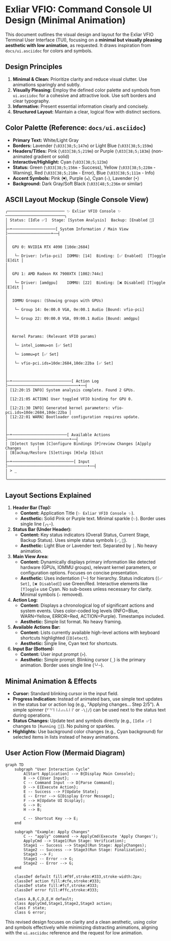# Exliar VFIO: Command Console UI Design (Minimal Animation)

This document outlines the visual design and layout for the Exliar VFIO Terminal User Interface (TUI), focusing on a **minimal but visually pleasing aesthetic with low animation**, as requested. It draws inspiration from `docs/ui.asciidoc` for colors and symbols.

## Design Principles

1.  **Minimal & Clean:** Prioritize clarity and reduce visual clutter. Use animations sparingly and subtly.
2.  **Visually Pleasing:** Employ the defined color palette and symbols from `ui.asciidoc` for a cohesive and attractive look. Use soft borders and clear typography.
3.  **Informative:** Present essential information clearly and concisely.
4.  **Structured Layout:** Maintain a clear, logical flow with distinct sections.

## Color Palette (Reference: `docs/ui.asciidoc`)

-   **Primary Text:** White/Light Gray
-   **Borders:** Lavender (`\033[38;5;147m`) or Light Blue (`\033[38;5;159m`)
-   **Headers/Titles:** Pink (`\033[38;5;219m`) or Purple (`\033[38;5;183m`) (non-animated gradient or solid)
-   **Interactive/Highlight:** Cyan (`\033[38;5;123m`)
-   **Status:** Green (`\033[38;5;156m` - Success), Yellow (`\033[38;5;228m` - Warning), Red (`\033[38;5;210m` - Error), Blue (`\033[38;5;111m` - Info)
-   **Accent Symbols:** Pink (`♥`), Purple (`★`), Cyan (`✧`), Lavender (`•`)
-   **Background:** Dark Gray/Soft Black (`\033[48;5;236m` or similar)

## ASCII Layout Mockup (Single Console View)

```plaintext
╭───────────────────────── ✨ Exliar VFIO Console ✨ ──────────────────────────╮
│ Status: [Idle ✅]  Stage: [System Analysis]  Backup: [Enabled 💾]            │
├─•───────────────────[ System Information / Main View ]───────────────────•──┤
│                                                                              │
│  GPU 0: NVIDIA RTX 4090 [10de:2684]                                          │
│   └─ Driver: [vfio-pci]  IOMMU: [14]  Binding: [✅ Enabled]  [T]oggle [E]dit │
│                                                                              │
│  GPU 1: AMD Radeon RX 7900XTX [1002:744c]                                    │
│   └─ Driver: [amdgpu]    IOMMU: [22]  Binding: [❌ Disabled] [T]oggle [E]dit │
│                                                                              │
│  IOMMU Groups: (Showing groups with GPUs)                                    │
│   └─ Group 14: 0e:00.0 VGA, 0e:00.1 Audio [Bound: vfio-pci]                  │
│   └─ Group 22: 09:00.0 VGA, 09:00.1 Audio [Bound: amdgpu]                     │
│                                                                              │
│  Kernel Params: (Relevant VFIO params)                                       │
│   └─ intel_iommu=on [✅ Set]                                                  │
│   └─ iommu=pt [✅ Set]                                                        │
│   └─ vfio-pci.ids=10de:2684,10de:22ba [✅ Set]                                │
│                                                                              │
├─•──────────────────────────[ Action Log ]───────────────────────────────•──┤
│ [12:20:15 INFO] System analysis complete. Found 2 GPUs.                      │
│ [12:21:05 ACTION] User toggled VFIO binding for GPU 0.                       │
│ [12:21:30 INFO] Generated kernel parameters: vfio-pci.ids=10de:2684,10de:22ba │
│ [12:22:01 WARN] Bootloader configuration requires update.                     │
│                                                                              │
├─•────────────────────────[ Available Actions ]───────────────────────────•──┤
│ [D]etect System [C]onfigure Bindings [P]review Changes [A]pply Changes       │
│ [B]ackup/Restore [S]ettings [H]elp [Q]uit                                    │
├─•───────────────────────────[ Input ]───────────────────────────────────•──┤
│ > _                                                                          │
╰──────────────────────────────────────────────────────────────────────────────╯
```

## Layout Sections Explained

1.  **Header Bar (Top):**
    *   **Content:** Application Title (`✨ Exliar VFIO Console ✨`).
    *   **Aesthetic:** Solid Pink or Purple text. Minimal sparkle (`✨`). Border uses single line (`╭╮─`).
2.  **Status Bar (Under Header):**
    *   **Content:** Key status indicators (Overall Status, Current Stage, Backup Status). Uses simple status symbols (`✅`, `💾`).
    *   **Aesthetic:** Light Blue or Lavender text. Separated by `│`. No heavy animation.
3.  **Main View Area:**
    *   **Content:** Dynamically displays primary information like detected hardware (GPUs, IOMMU groups), relevant kernel parameters, or configuration options. Focuses on concise presentation.
    *   **Aesthetic:** Uses indentation (`└─`) for hierarchy. Status indicators (`[✅ Set]`, `[❌ Disabled]`) use Green/Red. Interactive elements like `[T]oggle` use Cyan. No sub-boxes unless necessary for clarity. Minimal symbols (`✧` removed).
4.  **Action Log:**
    *   **Content:** Displays a chronological log of significant actions and system events. Uses color-coded log levels (INFO=Blue, WARN=Yellow, ERROR=Red, ACTION=Purple). Timestamps included.
    *   **Aesthetic:** Simple list format. No heavy framing.
5.  **Available Actions Bar:**
    *   **Content:** Lists currently available high-level actions with keyboard shortcuts highlighted (`[D]etect`).
    *   **Aesthetic:** Single line, Cyan text for shortcuts.
6.  **Input Bar (Bottom):**
    *   **Content:** User input prompt (`>`).
    *   **Aesthetic:** Simple prompt. Blinking cursor (`_`) is the primary animation. Border uses single line (`╰╯─`).

## Minimal Animation & Effects

-   **Cursor:** Standard blinking cursor in the input field.
-   **Progress Indication:** Instead of animated bars, use simple text updates in the status bar or action log (e.g., "Applying changes... Step 2/5"). A simple spinner (`⠋⠙⠹⠸⠼⠴⠦⠧⠇⠏` or `-\|/`) can be used next to the status text during operations.
-   **Status Changes:** Update text and symbols directly (e.g., `[Idle ✅]` changes to `[Running 🔄]`). No pulsing or sparkles.
-   **Highlights:** Use background color changes (e.g., Cyan background) for selected items in lists instead of heavy animations.

## User Action Flow (Mermaid Diagram)

```mermaid
graph TD
    subgraph "User Interaction Cycle"
        A[Start Application] --> B{Display Main Console};
        B --> C{User Input};
        C -- Command Input --> D[Parse Command];
        D --> E{Execute Action};
        E -- Success --> F[Update State];
        E -- Error --> G[Display Error Message];
        F --> H[Update UI Display];
        G --> B;
        H --> B;

        C -- Shortcut Key --> E;
    end

    subgraph "Example: Apply Changes"
        C -- "apply" command --> ApplyCmd(Execute 'Apply Changes');
        ApplyCmd --> Stage1(Run Stage: Verification);
        Stage1 -- Success --> Stage2(Run Stage: ApplyChanges);
        Stage2 -- Success --> Stage3(Run Stage: Finalization);
        Stage3 --> F;
        Stage1 -- Error --> G;
        Stage2 -- Error --> G;
    end

    classDef default fill:#f9f,stroke:#333,stroke-width:2px;
    classDef action fill:#cfe,stroke:#333;
    classDef state fill:#fcf,stroke:#333;
    classDef error fill:#ffc,stroke:#333;

    class A,B,C,D,E,H default;
    class ApplyCmd,Stage1,Stage2,Stage3 action;
    class F state;
    class G error;
```

This revised design focuses on clarity and a clean aesthetic, using color and symbols effectively while minimizing distracting animations, aligning with the `ui.asciidoc` reference and the request for low animation.